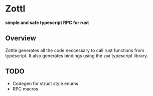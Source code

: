 # Zottl
**simple and safe typescript RPC for rust**

## Overview
Zottle generates all the code neccessary to call rust functions from typescript.
It also generates bindings using the `zod` typescript library.

## TODO
- Codegen for struct style enums
- RPC macros



